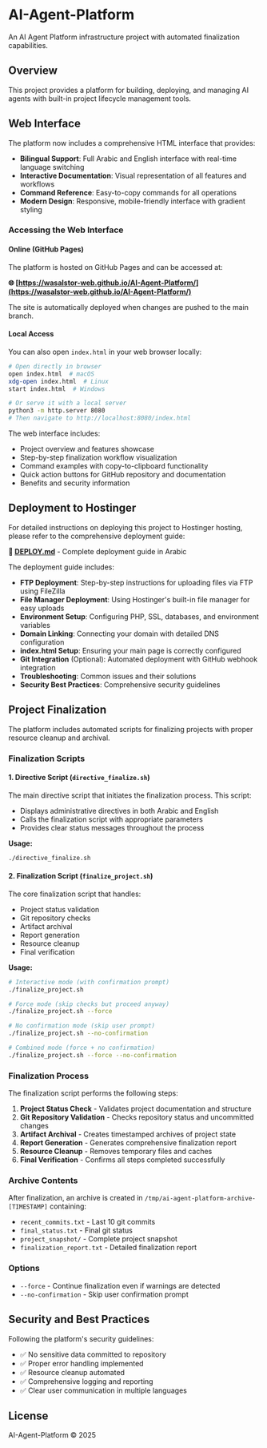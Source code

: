 # AI-Agent-Platform

An AI Agent Platform infrastructure project with automated finalization capabilities.

## Overview

This project provides a platform for building, deploying, and managing AI agents with built-in project lifecycle management tools.

## Web Interface

The platform now includes a comprehensive HTML interface that provides:
- **Bilingual Support**: Full Arabic and English interface with real-time language switching
- **Interactive Documentation**: Visual representation of all features and workflows
- **Command Reference**: Easy-to-copy commands for all operations
- **Modern Design**: Responsive, mobile-friendly interface with gradient styling

### Accessing the Web Interface

#### Online (GitHub Pages)

The platform is hosted on GitHub Pages and can be accessed at:

**🌐 [https://wasalstor-web.github.io/AI-Agent-Platform/](https://wasalstor-web.github.io/AI-Agent-Platform/)**

The site is automatically deployed when changes are pushed to the main branch.

#### Local Access

You can also open `index.html` in your web browser locally:

```bash
# Open directly in browser
open index.html  # macOS
xdg-open index.html  # Linux
start index.html  # Windows

# Or serve it with a local server
python3 -m http.server 8080
# Then navigate to http://localhost:8080/index.html
```

The web interface includes:
- Project overview and features showcase
- Step-by-step finalization workflow visualization
- Command examples with copy-to-clipboard functionality
- Quick action buttons for GitHub repository and documentation
- Benefits and security information

## Deployment to Hostinger

For detailed instructions on deploying this project to Hostinger hosting, please refer to the comprehensive deployment guide:

**📖 [DEPLOY.md](DEPLOY.md)** - Complete deployment guide in Arabic

The deployment guide includes:
- **FTP Deployment**: Step-by-step instructions for uploading files via FTP using FileZilla
- **File Manager Deployment**: Using Hostinger's built-in file manager for easy uploads
- **Environment Setup**: Configuring PHP, SSL, databases, and environment variables
- **Domain Linking**: Connecting your domain with detailed DNS configuration
- **index.html Setup**: Ensuring your main page is correctly configured
- **Git Integration** (Optional): Automated deployment with GitHub webhook integration
- **Troubleshooting**: Common issues and their solutions
- **Security Best Practices**: Comprehensive security guidelines

## Project Finalization

The platform includes automated scripts for finalizing projects with proper resource cleanup and archival.

### Finalization Scripts

#### 1. Directive Script (`directive_finalize.sh`)

The main directive script that initiates the finalization process. This script:
- Displays administrative directives in both Arabic and English
- Calls the finalization script with appropriate parameters
- Provides clear status messages throughout the process

**Usage:**
```bash
./directive_finalize.sh
```

#### 2. Finalization Script (`finalize_project.sh`)

The core finalization script that handles:
- Project status validation
- Git repository checks
- Artifact archival
- Report generation
- Resource cleanup
- Final verification

**Usage:**
```bash
# Interactive mode (with confirmation prompt)
./finalize_project.sh

# Force mode (skip checks but proceed anyway)
./finalize_project.sh --force

# No confirmation mode (skip user prompt)
./finalize_project.sh --no-confirmation

# Combined mode (force + no confirmation)
./finalize_project.sh --force --no-confirmation
```

### Finalization Process

The finalization script performs the following steps:

1. **Project Status Check** - Validates project documentation and structure
2. **Git Repository Validation** - Checks repository status and uncommitted changes
3. **Artifact Archival** - Creates timestamped archives of project state
4. **Report Generation** - Generates comprehensive finalization report
5. **Resource Cleanup** - Removes temporary files and caches
6. **Final Verification** - Confirms all steps completed successfully

### Archive Contents

After finalization, an archive is created in `/tmp/ai-agent-platform-archive-[TIMESTAMP]` containing:
- `recent_commits.txt` - Last 10 git commits
- `final_status.txt` - Final git status
- `project_snapshot/` - Complete project snapshot
- `finalization_report.txt` - Detailed finalization report

### Options

- `--force` - Continue finalization even if warnings are detected
- `--no-confirmation` - Skip user confirmation prompt

## Security and Best Practices

Following the platform's security guidelines:
- ✅ No sensitive data committed to repository
- ✅ Proper error handling implemented
- ✅ Resource cleanup automated
- ✅ Comprehensive logging and reporting
- ✅ Clear user communication in multiple languages

## License

AI-Agent-Platform © 2025